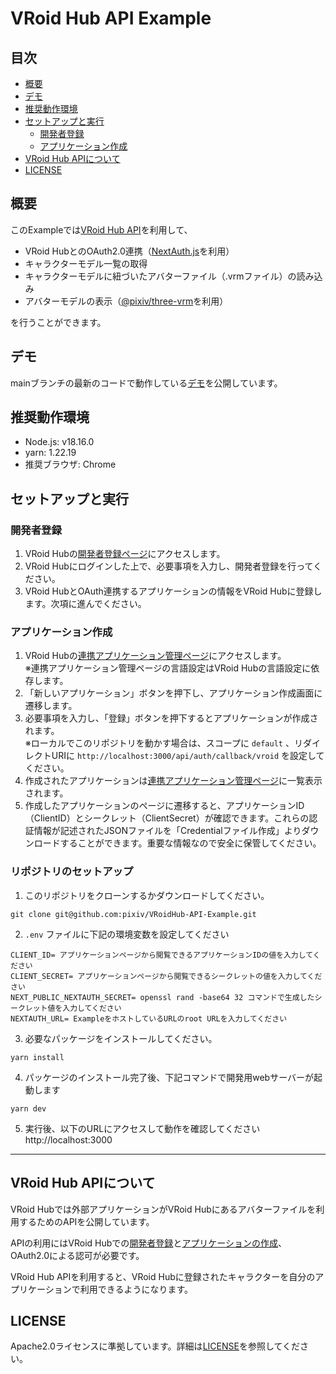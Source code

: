 # VRoid Hub API Example

## 目次

- [概要](#概要)
- [デモ](#デモ)
- [推奨動作環境](#license)
- [セットアップと実行](#セットアップと実行)
  - [開発者登録](#開発者登録)
  - [アプリケーション作成](#アプリケーション作成)
- [VRoid Hub APIについて](#vroid-hub-apiについて)
- [LICENSE](#license)

## 概要

このExampleでは[VRoid Hub API](https://developer.vroid.com/api)を利用して、

- VRoid HubとのOAuth2.0連携（[NextAuth.js](https://github.com/nextauthjs/next-auth)を利用）
- キャラクターモデル一覧の取得
- キャラクターモデルに紐づいたアバターファイル（.vrmファイル）の読み込み
- アバターモデルの表示（[@pixiv/three-vrm](https://github.com/pixiv/three-vrm)を利用）

を行うことができます。

## デモ

mainブランチの最新のコードで動作している[デモ](#)を公開しています。

## 推奨動作環境

- Node.js: v18.16.0
- yarn: 1.22.19
- 推奨ブラウザ: Chrome

## セットアップと実行

### 開発者登録

1. VRoid Hubの[開発者登録ページ](https://hub.vroid.com/developer/registration)にアクセスします。
2. VRoid Hubにログインした上で、必要事項を入力し、開発者登録を行ってください。
3. VRoid HubとOAuth連携するアプリケーションの情報をVRoid Hubに登録します。次項に進んでください。

### アプリケーション作成

1. VRoid Hubの[連携アプリケーション管理ページ](https://hub.vroid.com/oauth/applications)にアクセスします。<br/>※連携アプリケーション管理ページの言語設定はVRoid Hubの言語設定に依存します。
2. 「新しいアプリケーション」ボタンを押下し、アプリケーション作成画面に遷移します。
3. 必要事項を入力し、「登録」ボタンを押下するとアプリケーションが作成されます。<br />※ローカルでこのリポジトリを動かす場合は、スコープに `default` 、リダイレクトURIに `http://localhost:3000/api/auth/callback/vroid` を設定してください。
4. 作成されたアプリケーションは[連携アプリケーション管理ページ](https://hub.vroid.com/oauth/applications)に一覧表示されます。
5. 作成したアプリケーションのページに遷移すると、アプリケーションID（ClientID）とシークレット（ClientSecret）が確認できます。これらの認証情報が記述されたJSONファイルを「Credentialファイル作成」よりダウンロードすることができます。重要な情報なので安全に保管してください。

### リポジトリのセットアップ

1. このリポジトリをクローンするかダウンロードしてください。

```
git clone git@github.com:pixiv/VRoidHub-API-Example.git
```

2. `.env` ファイルに下記の環境変数を設定してください

```
CLIENT_ID= アプリケーションページから閲覧できるアプリケーションIDの値を入力してください
CLIENT_SECRET= アプリケーションページから閲覧できるシークレットの値を入力してください
NEXT_PUBLIC_NEXTAUTH_SECRET= openssl rand -base64 32 コマンドで生成したシークレット値を入力してください
NEXTAUTH_URL= ExampleをホストしているURLのroot URLを入力してください
```

3. 必要なパッケージをインストールしてください。

```
yarn install
```

4. パッケージのインストール完了後、下記コマンドで開発用webサーバーが起動します

```
yarn dev
```

5. 実行後、以下のURLにアクセスして動作を確認してください
   http://localhost:3000

---

## VRoid Hub APIについて

VRoid Hubでは外部アプリケーションがVRoid Hubにあるアバターファイルを利用するためのAPIを公開しています。

APIの利用にはVRoid Hubでの[開発者登録](#開発者登録)と[アプリケーションの作成](#アプリケーション作成)、OAuth2.0による認可が必要です。

VRoid Hub APIを利用すると、VRoid Hubに登録されたキャラクターを自分のアプリケーションで利用できるようになります。

## LICENSE

Apache2.0ライセンスに準拠しています。詳細は[LICENSE](https://github.com/pixiv/VRoidHub-API-Example/blob/master/LICENSE)を参照してください。
